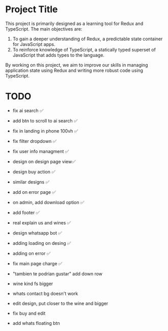 # Project Title

This project is primarily designed as a learning tool for Redux and TypeScript. The main objectives are:

1. To gain a deeper understanding of Redux, a predictable state container for JavaScript apps.
2. To reinforce knowledge of TypeScript, a statically typed superset of JavaScript that adds types to the language.

By working on this project, we aim to improve our skills in managing application state using Redux and writing more robust code using TypeScript.

# TODO
- fix ai search ✅
- add btn to scroll to ai search ✅
- fix in landing in phone 100vh ✅
- fix filter dropdown ✅
- fix user info managment ✅
- design on design page view✅
- design buy action ✅
- similar designs ✅
- add on error page ✅
- on admin, add download option ✅
- add footer ✅
- real explain us and wines ✅
- design whatsapp bot ✅
- adding loading on desing ✅
- adding on error ✅

- fix main page charge ✅
- "tambien te podrian gustar" add down row
- wine kind fs bigger
- whats contact bg doesn't work
- edit design, put closer to the wine and bigger
- fix buy and edit
- add whats floating btn
